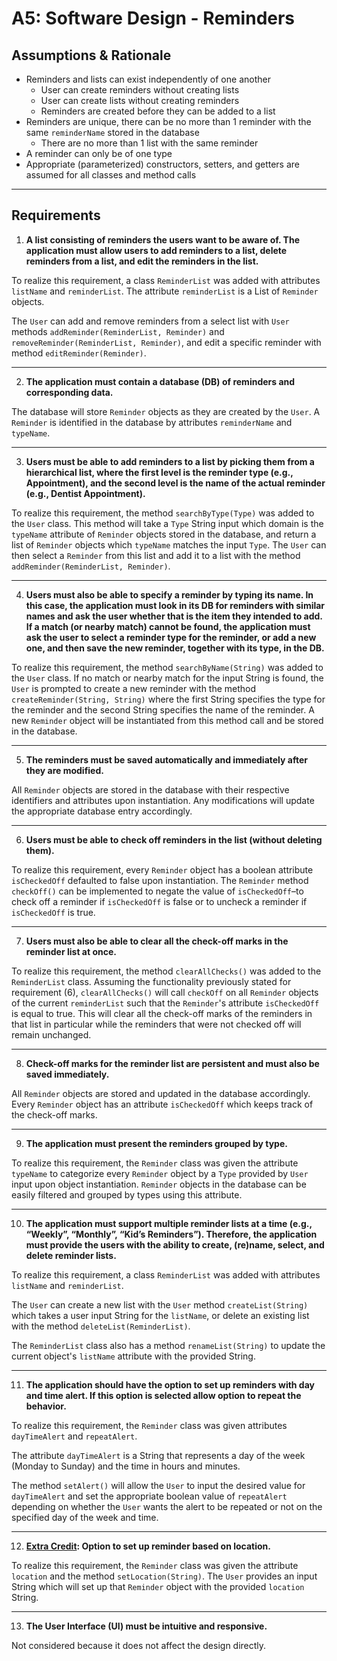 # A5: Software Design - Reminders

## Assumptions & Rationale 

* Reminders and lists can exist independently of one another
  * User can create reminders without creating lists
  * User can create lists without creating reminders
  * Reminders are created before they can be added to a list
* Reminders are unique, there can be no more than 1 reminder with the same `reminderName` stored in the database
  * There are no more than 1 list with the same reminder
* A reminder can only be of one type
* Appropriate (parameterized) constructors, setters, and getters are assumed for all classes and method calls

---

## Requirements

1. **A list consisting of reminders the users want to be aware of. The application must allow users to add reminders to a list, delete reminders from a list, and edit the reminders in the list.** 

To realize this requirement, a class `ReminderList` was added with attributes `listName` and `reminderList`. The attribute `reminderList` is a List of `Reminder` objects.

The `User` can add and remove reminders from a select list with `User` methods `addReminder(ReminderList, Reminder)` and `removeReminder(ReminderList, Reminder)`, and edit a specific reminder with method `editReminder(Reminder)`.

---

2. **The application must contain a database (DB) of reminders and corresponding data.** 

The database will store `Reminder` objects as they are created by the `User`. A `Reminder` is identified in the database by attributes `reminderName` and `typeName`.

---

3. **Users must be able to add reminders to a list by picking them from a hierarchical list, where the first level is the reminder type (e.g., Appointment), and the second level is the name of the actual reminder (e.g., Dentist Appointment).**

To realize this requirement, the method `searchByType(Type)` was added to the `User` class. This method will take a `Type` String input which domain is the `typeName` attribute of `Reminder` objects stored in the database, and return a list of `Reminder` objects which `typeName` matches the input `Type`. The `User` can then select a `Reminder` from this list and add it to a list with the method `addReminder(ReminderList, Reminder)`.

---

4. **Users must also be able to specify a reminder by typing its name. In this case, the application must look in its DB for reminders with similar names and ask the user whether that is the item they intended to add. If a match (or nearby match) cannot be found, the application must ask the user to select a reminder type for the reminder, or add a new one, and then save the new reminder, together with its type, in the DB.** 

To realize this requirement, the method `searchByName(String)` was added to the `User` class. If no match or nearby match for the input String is found, the `User` is prompted to create a new reminder with the method `createReminder(String, String)` where the first String specifies the type for the reminder and the second String specifies the name of the reminder. A new `Reminder` object will be instantiated from this method call and be stored in the database.

---

5. **The reminders must be saved automatically and immediately after they are modified.** 

All `Reminder` objects are stored in the database with their respective identifiers and attributes upon instantiation. Any modifications will update the appropriate database entry accordingly.

---

6. **Users must be able to check off reminders in the list (without deleting them).** 

To realize this requirement, every `Reminder` object has a boolean attribute `isCheckedOff` defaulted to false upon instantiation. The `Reminder` method `checkOff()` can be implemented to negate the value of `isCheckedOff`–to check off a reminder if `isCheckedOff` is false or to uncheck a reminder if `isCheckedOff` is true.

---

7. **Users must also be able to clear all the check-off marks in the reminder list at once.** 

To realize this requirement, the method `clearAllChecks()` was added to the `ReminderList` class. Assuming the functionality previously stated for requirement (6), `clearAllChecks()` will call `checkOff` on all `Reminder` objects of the current `reminderList` such that the `Reminder`'s attribute `isCheckedOff` is equal to true. This will clear all the check-off marks of the reminders in that list in particular while the reminders that were not checked off will remain unchanged.

---

8. **Check-off marks for the reminder list are persistent and must also be saved immediately.** 

All `Reminder` objects are stored and updated in the database accordingly. Every `Reminder` object has an attribute `isCheckedOff` which keeps track of the check-off marks.

---

9. **The application must present the reminders grouped by type.** 

To realize this requirement, the `Reminder` class was given the attribute `typeName` to categorize every `Reminder` object by a `Type` provided by `User` input upon object instantiation. `Reminder` objects in the database can be easily filtered and grouped by types using this attribute.

---

10. **The application must support multiple reminder lists at a time (e.g., “Weekly”, “Monthly”, “Kid’s Reminders”). Therefore, the application must provide the users with the ability to create, (re)name, select, and delete reminder lists.** 

To realize this requirement, a class `ReminderList` was added with attributes `listName` and `reminderList`. 

The `User` can create a new list with the `User` method `createList(String)` which takes a user input String for the `listName`, or delete an existing list with the method `deleteList(ReminderList)`.

The `ReminderList` class also has a method `renameList(String)` to update the current object's `listName` attribute with the provided String.

---

11. **The application should have the option to set up reminders with day and time alert. If this option is selected allow option to repeat the behavior.** 

To realize this requirement, the `Reminder` class was given attributes `dayTimeAlert` and `repeatAlert`. 

The attribute `dayTimeAlert` is a String that represents a day of the week (Monday to Sunday) and the time in hours and minutes.

The method `setAlert()` will allow the `User` to input the desired value for `dayTimeAlert` and set the appropriate boolean value of `repeatAlert` depending on whether the `User` wants the alert to be repeated or not on the specified day of the week and time.

---

12. **<u>Extra Credit</u>: Option to set up reminder based on location.** 

To realize this requirement, the `Reminder` class was given the attribute `location` and the method `setLocation(String)`. The `User` provides an input String which will set up that `Reminder` object with the provided `location` String.

---

13. **The User Interface (UI) must be intuitive and responsive.**

Not considered because it does not affect the design directly.